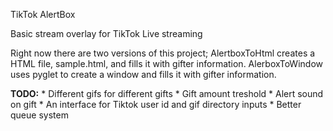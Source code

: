 TikTok AlertBox

Basic stream overlay for TikTok Live streaming

Right now there are two versions of this project; AlertboxToHtml creates a HTML file, sample.html, and fills it with gifter information.
AlerboxToWindow uses pyglet to create a window and fills it with gifter information.

**TODO:**
    * Different gifs for different gifts
    * Gift amount treshold
    * Alert sound on gift
    * An interface for Tiktok user id and gif directory inputs
    * Better queue system